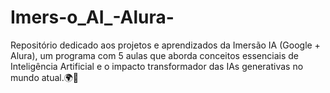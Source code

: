 # Imers-o_AI_-Alura-
Repositório dedicado aos projetos e aprendizados da Imersão IA (Google + Alura), um programa com 5 aulas que aborda conceitos essenciais de Inteligência Artificial e o impacto transformador das IAs generativas no mundo atual.🌍🚀
